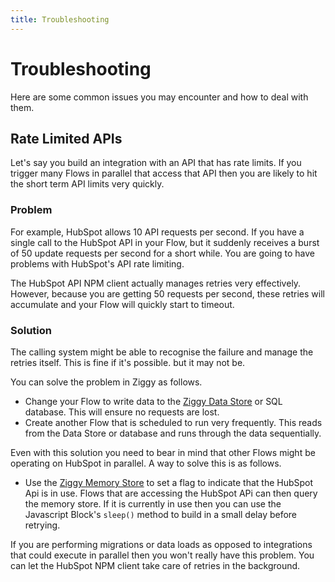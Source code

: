 ```yaml
---
title: Troubleshooting
---
```


# Troubleshooting

Here are some common issues you may encounter and how to deal with them.

## Rate Limited APIs
Let's say you build an integration with an API that has rate limits. If you trigger many Flows in parallel that access that API then you are likely to hit the short term API limits very quickly.

### Problem
For example, HubSpot allows 10 API requests per second. If you have a single call to the HubSpot API in your Flow, but it suddenly receives a burst of 50 update requests per second for a short while. You are going to have problems with HubSpot's API rate limiting.

The HubSpot API NPM client actually manages retries very effectively. However, because you are getting 50 requests per second, these retries will accumulate and your Flow will quickly start to timeout.

### Solution
The calling system might be able to recognise the failure and manage the retries itself. This is fine if it's possible. but it may not be.

You can solve the problem in Ziggy as follows.

- Change your Flow to write data to the [Ziggy Data Store](block-types/utility/Data-Store) or SQL database. This will ensure no requests are lost.
- Create another Flow that is scheduled to run very frequently. This reads from the Data Store or database and runs through the data sequentially.

Even with this solution you need to bear in mind that other Flows might be operating on HubSpot in parallel. A way to solve this is as follows.

- Use the [Ziggy Memory Store](/user-guide/memory-store/Memory-Store) to set a flag to indicate that the HubSpot Api is in use. Flows that are accessing the HubSpot APi can then query the memory store. If it is currently in use then you can use the Javascript Block's ```sleep()``` method to build in a small delay before retrying.

If you are performing migrations or data loads as opposed to integrations that could execute in parallel then you won't really have this problem. You can let the HubSpot NPM client take care of retries in the background.


